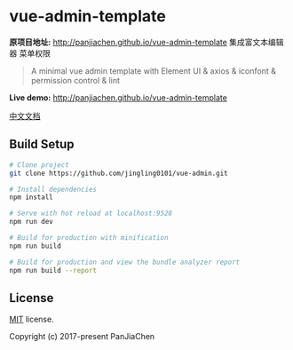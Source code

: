 # vue-admin-template 
**原项目地址:** http://panjiachen.github.io/vue-admin-template  集成富文本编辑器 菜单权限
> A minimal vue admin template with Element UI & axios & iconfont & permission control & lint

**Live demo:** http://panjiachen.github.io/vue-admin-template


[中文文档](https://github.com/PanJiaChen/vue-admin-template/blob/master/README-zh.md)


## Build Setup

```bash
# Clone project
git clone https://github.com/jingling0101/vue-admin.git

# Install dependencies
npm install

# Serve with hot reload at localhost:9528
npm run dev

# Build for production with minification
npm run build

# Build for production and view the bundle analyzer report
npm run build --report
```


## License

[MIT](https://github.com/PanJiaChen/vue-admin-template/blob/master/LICENSE) license.

Copyright (c) 2017-present PanJiaChen
